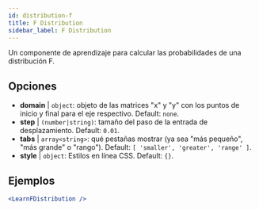```yaml
---
id: distribution-f
title: F Distribution
sidebar_label: F Distribution
---
```


Un componente de aprendizaje para calcular las probabilidades de una distribución F.

## Opciones

* __domain__ | `object`: objeto de las matrices "x" y "y" con los puntos de inicio y final para el eje respectivo. Default: `none`.
* __step__ | `(number|string)`: tamaño del paso de la entrada de desplazamiento. Default: `0.01`.
* __tabs__ | `array<string>`: qué pestañas mostrar (ya sea "más pequeño", "más grande" o "rango"). Default: `[
  'smaller',
  'greater',
  'range'
]`.
* __style__ | `object`: Estilos en línea CSS. Default: `{}`.


## Ejemplos

```jsx live
<LearnFDistribution />
```

